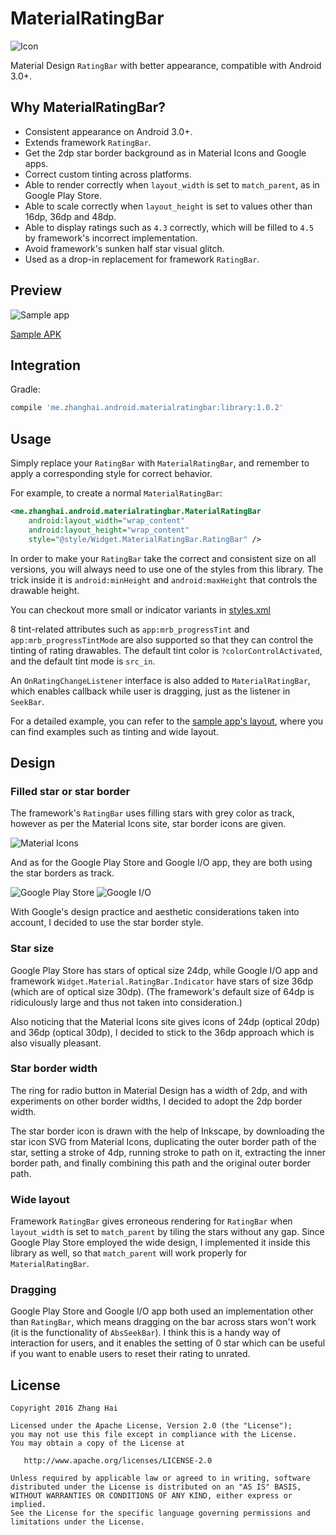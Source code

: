 # MaterialRatingBar

![Icon](sample/src/main/launcher_icon-web.png)

Material Design `RatingBar` with better appearance, compatible with Android 3.0+.

## Why MaterialRatingBar?

- Consistent appearance on Android 3.0+.
- Extends framework `RatingBar`.
- Get the 2dp star border background as in Material Icons and Google apps.
- Correct custom tinting across platforms.
- Able to render correctly when `layout_width` is set to `match_parent`, as in Google Play Store.
- Able to scale correctly when `layout_height` is set to values other than 16dp, 36dp and 48dp.
- Able to display ratings such as `4.3` correctly, which will be filled to `4.5` by framework's incorrect implementation.
- Avoid framework's sunken half star visual glitch.
- Used as a drop-in replacement for framework `RatingBar`.

## Preview

![Sample app](screenshot/sample_app.jpg)

[Sample APK](//github.com/DreaminginCodeZH/MaterialRatingBar/releases/download/v1.0.2/sample-release.apk)

## Integration

Gradle:

```gradle
compile 'me.zhanghai.android.materialratingbar:library:1.0.2'
```

## Usage

Simply replace your `RatingBar` with `MaterialRatingBar`, and remember to apply a corresponding style for correct behavior.

For example, to create a normal `MaterialRatingBar`:

```xml
<me.zhanghai.android.materialratingbar.MaterialRatingBar
    android:layout_width="wrap_content"
    android:layout_height="wrap_content"
    style="@style/Widget.MaterialRatingBar.RatingBar" />
```

In order to make your `RatingBar` take the correct and consistent size on all versions, you will always need to use one of the styles from this library. The trick inside it is `android:minHeight` and `android:maxHeight` that controls the drawable height.

You can checkout more small or indicator variants in [styles.xml](library/src/main/res/values/styles.xml)

8 tint-related attributes such as `app:mrb_progressTint` and `app:mrb_progressTintMode` are also supported so that they can control the tinting of rating drawables. The default tint color is `?colorControlActivated`, and the default tint mode is `src_in`.

An `OnRatingChangeListener` interface is also added to `MaterialRatingBar`, which enables callback while user is dragging, just as the listener in `SeekBar`.

For a detailed example, you can refer to the [sample app's layout](//github.com/DreaminginCodeZH/MaterialRatingBar/blob/master/sample/src/main/res/layout/main_activity.xml), where you can find examples such as tinting and wide layout.

## Design

### Filled star or star border

The framework's `RatingBar` uses filling stars with grey color as track, however as per the Material Icons site, star border icons are given.

![Material Icons](screenshot/material_icons.png)

And as for the Google Play Store and Google I/O app, they are both using the star borders as track.

![Google Play Store](screenshot/google_play_store.jpg) ![Google I/O](screenshot/google_io.jpg)

With Google's design practice and aesthetic considerations taken into account, I decided to use the star border style.

### Star size

Google Play Store has stars of optical size 24dp, while Google I/O app and framework `Widget.Material.RatingBar.Indicator` have stars of size 36dp (which are of optical size 30dp). (The framework's default size of 64dp is ridiculously large and thus not taken into consideration.)

Also noticing that the Material Icons site gives icons of 24dp (optical 20dp) and 36dp (optical 30dp), I decided to stick to the 36dp approach which is also visually pleasant.

### Star border width

The ring for radio button in Material Design has a width of 2dp, and with experiments on other border widths, I decided to adopt the 2dp border width.

The star border icon is drawn with the help of Inkscape, by downloading the star icon SVG from Material Icons, duplicating the outer border path of the star, setting a stroke of 4dp, running stroke to path on it, extracting the inner border path, and finally combining this path and the original outer border path.

### Wide layout

Framework `RatingBar` gives erroneous rendering for `RatingBar` when `layout_width` is set to `match_parent` by tiling the stars without any gap. Since Google Play Store employed the wide design, I implemented it inside this library as well, so that `match_parent` will work properly for `MaterialRatingBar`.

### Dragging

Google Play Store and Google I/O app both used an implementation other than `RatingBar`, which means dragging on the bar across stars won't work (it is the functionality of `AbsSeekBar`). I think this is a handy way of interaction for users, and it enables the setting of 0 star which can be useful if you want to enable users to reset their rating to unrated.

## License

    Copyright 2016 Zhang Hai

    Licensed under the Apache License, Version 2.0 (the "License");
    you may not use this file except in compliance with the License.
    You may obtain a copy of the License at

       http://www.apache.org/licenses/LICENSE-2.0

    Unless required by applicable law or agreed to in writing, software
    distributed under the License is distributed on an "AS IS" BASIS,
    WITHOUT WARRANTIES OR CONDITIONS OF ANY KIND, either express or implied.
    See the License for the specific language governing permissions and
    limitations under the License.
